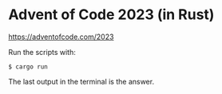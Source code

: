 # Advent of Code 2023 (in Rust)
https://adventofcode.com/2023

Run the scripts with:
```
$ cargo run
```
The last output in the terminal is the answer.
